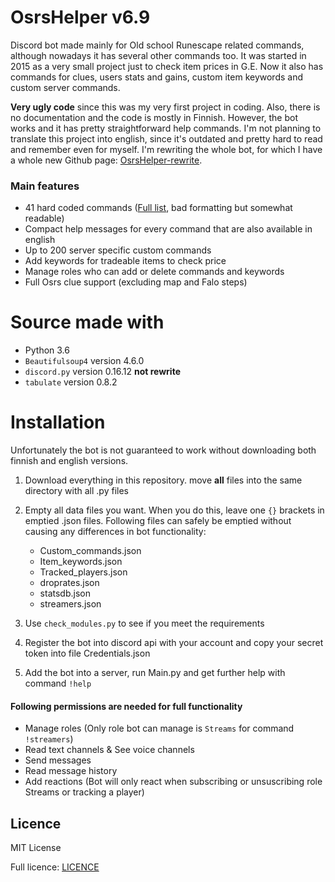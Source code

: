 # OsrsHelper v6.9

Discord bot made mainly for Old school Runescape related commands, although nowadays it has several other commands too. It was started in 2015 as a very small project just to check item prices in G.E. Now it also has commands for clues, users stats and gains, custom item keywords and custom server commands.

**Very ugly code** since this was my very first project in coding. Also, there is no documentation and the code is mostly in Finnish. However, the bot works and it has pretty straightforward help commands. I'm not planning to translate this project into english, since it's outdated and pretty hard to read and remember even for myself. I'm rewriting the whole bot, for which I have a whole new Github page: [OsrsHelper-rewrite](https://github.com/Visperi/OsrsHelper-rewrite).

### Main features
- 41 hard coded commands ([Full list](/commands_list.txt), bad formatting but somewhat readable)
- Compact help messages for every command that are also available in english
- Up to 200 server specific custom commands
- Add keywords for tradeable items to check price
- Manage roles who can add or delete commands and keywords
- Full Osrs clue support (excluding map and Falo steps)

# Source made with
- Python 3.6
- `Beautifulsoup4` version 4.6.0
- `discord.py` version 0.16.12 **not rewrite**
- `tabulate` version 0.8.2

# Installation
Unfortunately the bot is not guaranteed to work without downloading both finnish and english versions.

1. Download everything in this repository. move **all** files into the same directory with all .py files
2. Empty all data files you want. When you do this, leave one `{}` brackets in emptied .json files. Following files can safely be emptied without causing any differences in bot functionality:
   - Custom_commands.json
   - Item_keywords.json
   - Tracked_players.json
   - droprates.json
   - statsdb.json
   - streamers.json
   
3. Use `check_modules.py` to see if you meet the requirements
4. Register the bot into discord api with your account and copy your secret token into file Credentials.json
5. Add the bot into a server, run Main.py and get further help with command `!help`

#### Following permissions are needed for full functionality

- Manage roles (Only role bot can manage is `Streams` for command `!streamers`)
- Read text channels & See voice channels
- Send messages
- Read message history
- Add reactions (Bot will only react when subscribing or unsuscribing role Streams or tracking a player)

## Licence
MIT License

Full licence: [LICENCE](/LICENCE)
